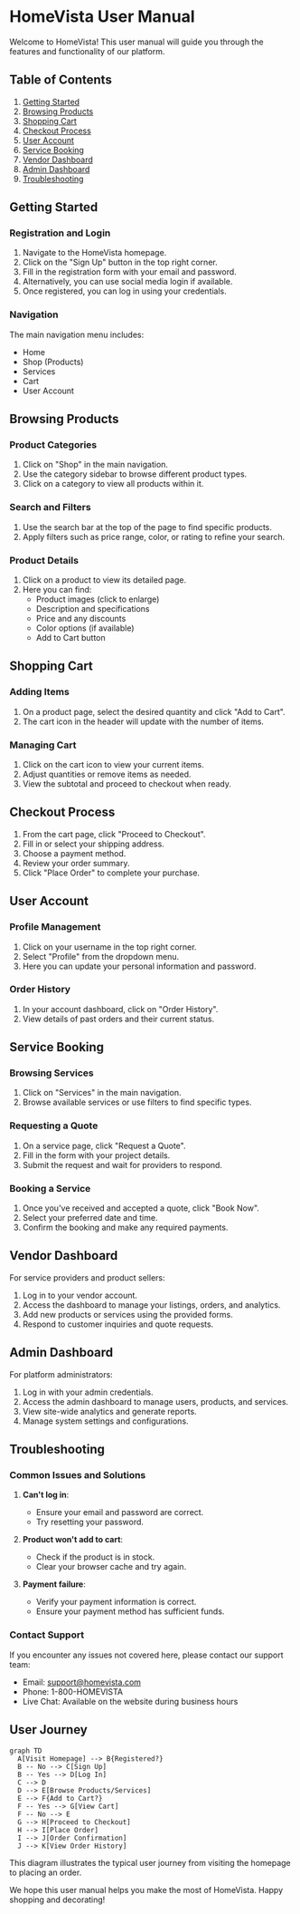 # HomeVista User Manual

Welcome to HomeVista! This user manual will guide you through the features and functionality of our platform.

## Table of Contents

1. [Getting Started](#getting-started)
2. [Browsing Products](#browsing-products)
3. [Shopping Cart](#shopping-cart)
4. [Checkout Process](#checkout-process)
5. [User Account](#user-account)
6. [Service Booking](#service-booking)
7. [Vendor Dashboard](#vendor-dashboard)
8. [Admin Dashboard](#admin-dashboard)
9. [Troubleshooting](#troubleshooting)

## Getting Started

### Registration and Login

1. Navigate to the HomeVista homepage.
2. Click on the "Sign Up" button in the top right corner.
3. Fill in the registration form with your email and password.
4. Alternatively, you can use social media login if available.
5. Once registered, you can log in using your credentials.

### Navigation

The main navigation menu includes:

- Home
- Shop (Products)
- Services
- Cart
- User Account

## Browsing Products

### Product Categories

1. Click on "Shop" in the main navigation.
2. Use the category sidebar to browse different product types.
3. Click on a category to view all products within it.

### Search and Filters

1. Use the search bar at the top of the page to find specific products.
2. Apply filters such as price range, color, or rating to refine your search.

### Product Details

1. Click on a product to view its detailed page.
2. Here you can find:
   - Product images (click to enlarge)
   - Description and specifications
   - Price and any discounts
   - Color options (if available)
   - Add to Cart button

## Shopping Cart

### Adding Items

1. On a product page, select the desired quantity and click "Add to Cart".
2. The cart icon in the header will update with the number of items.

### Managing Cart

1. Click on the cart icon to view your current items.
2. Adjust quantities or remove items as needed.
3. View the subtotal and proceed to checkout when ready.

## Checkout Process

1. From the cart page, click "Proceed to Checkout".
2. Fill in or select your shipping address.
3. Choose a payment method.
4. Review your order summary.
5. Click "Place Order" to complete your purchase.

## User Account

### Profile Management

1. Click on your username in the top right corner.
2. Select "Profile" from the dropdown menu.
3. Here you can update your personal information and password.

### Order History

1. In your account dashboard, click on "Order History".
2. View details of past orders and their current status.

## Service Booking

### Browsing Services

1. Click on "Services" in the main navigation.
2. Browse available services or use filters to find specific types.

### Requesting a Quote

1. On a service page, click "Request a Quote".
2. Fill in the form with your project details.
3. Submit the request and wait for providers to respond.

### Booking a Service

1. Once you've received and accepted a quote, click "Book Now".
2. Select your preferred date and time.
3. Confirm the booking and make any required payments.

## Vendor Dashboard

For service providers and product sellers:

1. Log in to your vendor account.
2. Access the dashboard to manage your listings, orders, and analytics.
3. Add new products or services using the provided forms.
4. Respond to customer inquiries and quote requests.

## Admin Dashboard

For platform administrators:

1. Log in with your admin credentials.
2. Access the admin dashboard to manage users, products, and services.
3. View site-wide analytics and generate reports.
4. Manage system settings and configurations.

## Troubleshooting

### Common Issues and Solutions

1. **Can't log in**: 
   - Ensure your email and password are correct.
   - Try resetting your password.

2. **Product won't add to cart**: 
   - Check if the product is in stock.
   - Clear your browser cache and try again.

3. **Payment failure**: 
   - Verify your payment information is correct.
   - Ensure your payment method has sufficient funds.

### Contact Support

If you encounter any issues not covered here, please contact our support team:

- Email: support@homevista.com
- Phone: 1-800-HOMEVISTA
- Live Chat: Available on the website during business hours

## User Journey

```mermaid
graph TD
  A[Visit Homepage] --> B{Registered?}
  B -- No --> C[Sign Up]
  B -- Yes --> D[Log In]
  C --> D
  D --> E[Browse Products/Services]
  E --> F{Add to Cart?}
  F -- Yes --> G[View Cart]
  F -- No --> E
  G --> H[Proceed to Checkout]
  H --> I[Place Order]
  I --> J[Order Confirmation]
  J --> K[View Order History]
```

This diagram illustrates the typical user journey from visiting the homepage to placing an order.

We hope this user manual helps you make the most of HomeVista. Happy shopping and decorating!